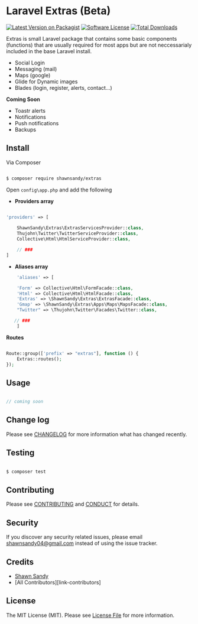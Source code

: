 # Laravel Extras (Beta)

[![Latest Version on Packagist][ico-version]][link-packagist]
[![Software License][ico-license]](LICENSE.md)
[![Total Downloads][ico-downloads]][link-downloads]

Extras is small Laravel package that contains some basic components (functions) that are usually required for most apps but are not neccessarialy included in the base Laravel install.

- Social Login 
- Messaging (mail)
- Maps (google)
- Glide for Dynamic images 
- Blades (login, register, alerts, contact...)

__Coming Soon__

- Toastr alerts
- Notifications
- Push notifications
- Backups


## Install

Via Composer

``` bash

$ composer require shawnsandy/extras

```

Open `config\app.php` and add the following

* __Providers array__

``` php

'providers' => [
   
    ShawnSandy\Extras\ExtrasServicesProvider::class,
    Thujohn\Twitter\TwitterServiceProvider::class,        
    Collective\Html\HtmlServiceProvider::class,

    // ###
]

```

* __Aliases array__

``` php
    'aliases' => [

    'Form' => Collective\Html\FormFacade::class,
    'Html' => Collective\Html\HtmlFacade::class,
    'Extras' => \ShawnSandy\Extras\ExtrasFacade::class,
    'Gmap' => \ShawnSandy\Extras\Apps\Maps\MapsFacade::class,
    "Twitter" => \Thujohn\Twitter\Facades\Twitter::class,  

   // ###  
    ]

```

 __Routes__

``` php

Route::group(['prefix' => "extras"], function () {
    Extras::routes();
});

`````



## Usage

``` php

// coming soon

```

## Change log

Please see [CHANGELOG](CHANGELOG.md) for more information what has changed recently.

## Testing

``` bash

$ composer test

```

## Contributing

Please see [CONTRIBUTING](CONTRIBUTING.md) and [CONDUCT](CONDUCT.md) for details.

## Security

If you discover any security related issues, please email shawnsandy04@gmail.com instead of using the issue tracker.

## Credits

- [Shawn Sandy][link-author]
- [All Contributors][link-contributors]

## License

The MIT License (MIT). Please see [License File](LICENSE.md) for more information.

[ico-version]: https://img.shields.io/packagist/v/shawnsandy/extras.svg?style=flat-square
[ico-license]: https://img.shields.io/badge/license-MIT-brightgreen.svg?style=flat-square
[ico-travis]: https://img.shields.io/travis/shawnsandy/extras/master.svg?style=flat-square
[ico-scrutinizer]: https://img.shields.io/scrutinizer/coverage/g/shawnsandy/extras.svg?style=flat-square
[ico-code-quality]: https://img.shields.io/scrutinizer/g/shawnsandy/extras.svg?style=flat-square
[ico-downloads]: https://img.shields.io/packagist/dt/shawnsandy/extras.svg?style=flat-square

[link-packagist]: https://packagist.org/packages/shawnsandy/extras
[link-travis]: https://travis-ci.org/shawnsandy/extras
[link-scrutinizer]: https://scrutinizer-ci.com/g/shawnsandy/extras/code-structure
[link-code-quality]: https://scrutinizer-ci.com/g/shawnsandy/extras
[link-downloads]: https://packagist.org/packages/shawnsandy/extras
[link-author]: https://github.com/shawnsandy

